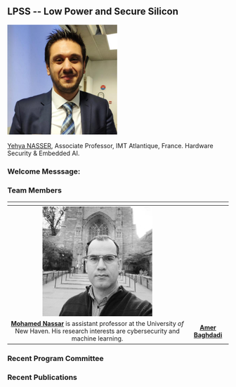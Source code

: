 

## LPSS -- Low Power and Secure Silicon

    
<img src="img/74953529_121960178978739_7728971919531296635_n.jpeg" width="250"> 

[Yehya NASSER](https://www.linkedin.com/in/yehya-nasser-phd/), Associate Professor, IMT Atlantique, France. Hardware Security & Embedded AI.


### Welcome Messsage: 



### Team Members

|  <!-- --> |  <!-- --> |
|:---------:|:---------:|
| <img src="img/1624731462921.jpeg" width="250"> |<img src="" width="250"> |
| [**Mohamed Nassar**](https://www.linkedin.com/in/nassar1/) is assistant professor at the University *of* New Haven. His research interests are cybersecurity and machine learning. | [**Amer Baghdadi**](https://www.linkedin.com/in/)  |


### Recent Program Committee


### Recent Publications 






